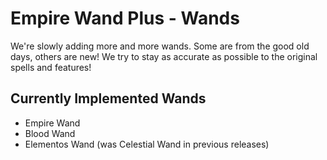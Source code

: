 # Empire Wand Plus - Wands

We're slowly adding more and more wands. Some are from the good old days, others are new! We try to stay as accurate as possible to the original spells and features!

## Currently Implemented Wands

- Empire Wand
- Blood Wand
- Elementos Wand (was Celestial Wand in previous releases)


